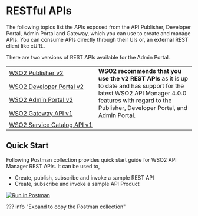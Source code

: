 # RESTful APIs

The following topics list the APIs exposed from the API Publisher, Developer Portal, Admin Portal and Gateway, which you can use to create and manage APIs. You can consume APIs directly through their UIs or, an external REST client like cURL.

There are two versions of REST APIs available for the Admin Portal.
<br>
<table>
  <tr>
    <td nowrap="true"><a href="{{base_path}}/reference/product-apis/publisher-apis/publisher-v2/publisher-v2/">WSO2 Publisher v2</a></td>
    <td rowspan="4" style="vertical-align : middle"><b>WSO2 recommends that you use the v2 REST APIs</b> as it is up to date and has support for the latest WSO2 API Manager 4.0.0 features with regard to the Publisher, Developer Portal, and Admin Portal.
    </td>
  </tr>
  <tr>
    <td nowrap="true"><a href="{{base_path}}/reference/product-apis/devportal-apis/devportal-v2/devportal-v2/">WSO2 Developer Portal v2</a></td>
  </tr>
   <tr>
    <td nowrap="true"><a href="{{base_path}}/reference/product-apis/admin-apis/admin-v2/admin-v2/">WSO2 Admin Portal v2</a></td>
  </tr>
  <tr>
    <td nowrap="true"><a href="{{base_path}}/reference/product-apis/gateway-apis/gateway-v1/gateway-v1/">WSO2 Gateway API v1</a></td>
  </tr>
  <tr>
    <td nowrap="true"><a href="{{base_path}}/reference/product-apis/service-catalog-apis/service-catalog-v1/service-catalog-v1/">WSO2 Service Catalog API v1</a></td>
  </tr>
  
</table>

## Quick Start

Following Postman collection provides quick start guide for WSO2 API Manager REST APIs. It can be used to,
 
 * Create, publish, subscribe and invoke a sample REST API
 * Create, subscribe and invoke a sample API Product 

[![Run in Postman](https://run.pstmn.io/button.svg)](https://app.getpostman.com/run-collection/4237ff03add745fab13a)

??? info "Expand to copy the Postman collection"
    <script src="https://gist.github.com/chamilaadhi/7d37fd33bc6b152af02ab40c02056ba0.js"></script>


